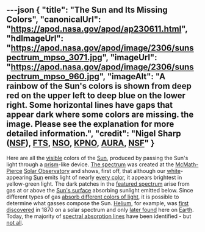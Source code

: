 ---json
{
  "title": "The Sun and Its Missing Colors",
  "canonicalUrl": "https://apod.nasa.gov/apod/ap230611.html",
  "hdImageUrl": "https://apod.nasa.gov/apod/image/2306/sunspectrum_mpso_3071.jpg",
  "imageUrl": "https://apod.nasa.gov/apod/image/2306/sunspectrum_mpso_960.jpg",
  "imageAlt": "A rainbow of the Sun's colors is shown from deep red on the upper left to deep blue on the lower right. Some horizontal lines have gaps that appear dark where some colors are missing. the image. Please see the explanation for more detailed information.",
  "credit": "Nigel Sharp ([NSF](https://www.nsf.gov/)), [FTS](https://noirlab.edu/public/images/noao-02592/), [NSO](https://www.nso.edu/), [KPNO](https://noirlab.edu/public/programs/kitt-peak-national-observatory/), [AURA](https://www.aura-astronomy.org/), [NSF](https://www.nsf.gov/)"
}
---

Here are all the [visible](https://science.nasa.gov/ems/09_visiblelight) colors of the [Sun](https://solarsystem.nasa.gov/solar-system/sun/overview/), produced by passing the Sun's light through a [prism](http://en.wikipedia.org/wiki/Prism_%28optics%29)\-like device. [The spectrum](https://noirlab.edu/public/images/noao-sun/) was created at the [McMath-Pierce](https://noirlab.edu/public/programs/kitt-peak-national-observatory/mcmath-pierce-solar-telescope/) [Solar Observatory](https://apod.nasa.gov/apod/ap120316.html) and shows, first off, that although our [white](http://solar-center.stanford.edu/SID/activities/GreenSun.html)\-appearing [Sun](https://apod.nasa.gov/apod/sun.html) emits light of nearly [every color](https://www.windows2universe.org/sun/spectrum/multispectral_sun_overview.html), it appears brightest in yellow-green light. The dark patches in the [featured spectrum](https://noirlab.edu/public/images/noao-sun/) arise from gas at or above the [Sun's surface](https://apod.nasa.gov/apod/ap160919.html) absorbing sunlight emitted below. Since different types of gas [absorb different colors of light](http://astronomy.swin.edu.au/cosmos/a/absorption+line), it is possible to determine what gasses compose the Sun. [Helium](http://en.wikipedia.org/wiki/Helium), for example, was [first discovered](https://www.smithsonianmag.com/history/how-scientists-discovered-helium-first-alien-element-1868-180970057/) in 1870 on a solar spectrum and only [later found](http://www.youtube.com/watch?v=d-XbjFn3aqE) here on [Earth](http://antwrp.gsfc.nasa.gov/apod/image/0208/earthlights02_dmsp_big.jpg). Today, the majority of [spectral absorption lines](https://www.khanacademy.org/partner-content/nasa/measuringuniverse/spectroscopy/a/absorptionemission-lines) have been identified - but [not all](https://ui.adsabs.harvard.edu/abs/2005ASPC..336...25A/abstract).
